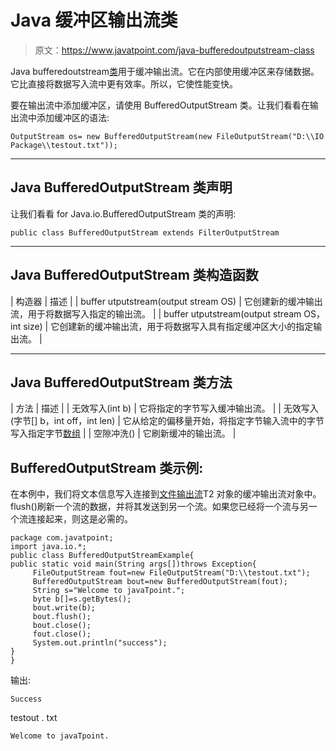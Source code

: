 # Java 缓冲区输出流类

> 原文：<https://www.javatpoint.com/java-bufferedoutputstream-class>

Java bufferedoutstream[类](object-and-class-in-java)用于缓冲输出流。它在内部使用缓冲区来存储数据。它比直接将数据写入流中更有效率。所以，它使性能变快。

要在输出流中添加缓冲区，请使用 BufferedOutputStream 类。让我们看看在输出流中添加缓冲区的语法:

```
OutputStream os= new BufferedOutputStream(new FileOutputStream("D:\\IO Package\\testout.txt"));

```

* * *

## Java BufferedOutputStream 类声明

让我们看看 for Java.io.BufferedOutputStream 类的声明:

```
public class BufferedOutputStream extends FilterOutputStream

```

* * *

## Java BufferedOutputStream 类构造函数

| 构造器 | 描述 |
| buffer utputstream(output stream OS) | 它创建新的缓冲输出流，用于将数据写入指定的输出流。 |
| buffer utputstream(output stream OS，int size) | 它创建新的缓冲输出流，用于将数据写入具有指定缓冲区大小的指定输出流。 |

* * *

## Java BufferedOutputStream 类方法

| 方法 | 描述 |
| 无效写入(int b) | 它将指定的字节写入缓冲输出流。 |
| 无效写入(字节[] b，int off，int len) | 它从给定的偏移量开始，将指定字节输入流中的字节写入指定字节[数组](array-in-java) |
| 空隙冲洗() | 它刷新缓冲的输出流。 |

## BufferedOutputStream 类示例:

在本例中，我们将文本信息写入连接到[文件输出流](java-fileoutputstream-class)T2 对象的缓冲输出流对象中。flush()刷新一个流的数据，并将其发送到另一个流。如果您已经将一个流与另一个流连接起来，则这是必需的。

```
package com.javatpoint;
import java.io.*;
public class BufferedOutputStreamExample{  
public static void main(String args[])throws Exception{  
	 FileOutputStream fout=new FileOutputStream("D:\\testout.txt");  
	 BufferedOutputStream bout=new BufferedOutputStream(fout);  
	 String s="Welcome to javaTpoint.";  
	 byte b[]=s.getBytes();  
	 bout.write(b);  
	 bout.flush();  
	 bout.close();  
	 fout.close();  
	 System.out.println("success");  
}  
}

```

输出:

```
Success

```

testout . txt

```
Welcome to javaTpoint.

```